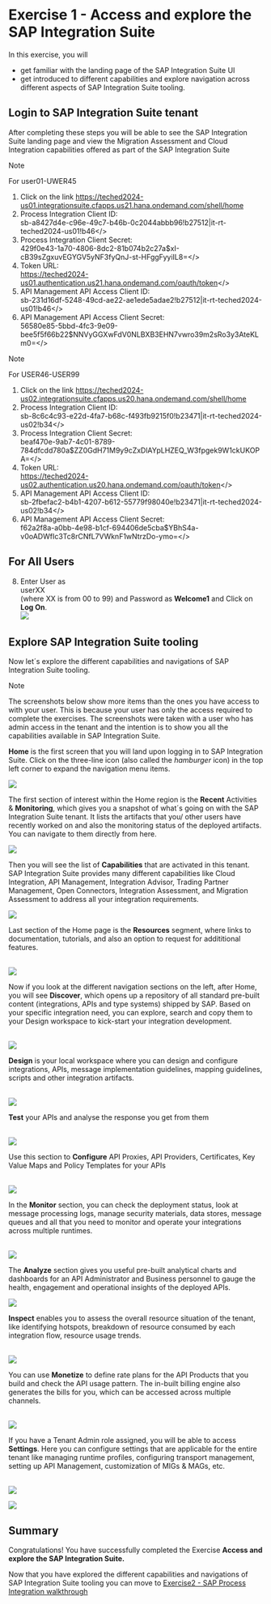 # Exercise 1 - Access and explore the SAP Integration Suite

In this exercise, you will

- get familiar with the landing page of the SAP Integration Suite UI 
- get introduced to different capabilities and explore navigation across different aspects of SAP Integration Suite tooling.

## Login to SAP Integration Suite tenant

After completing these steps you will be able to see the SAP Integration Suite landing page and view the Migration Assessment and Cloud Integration capabilities offered as part of the SAP Integration Suite

> [!NOTE]
> For user01-UWER45
> 1. Click on the link https://teched2024-us01.integrationsuite.cfapps.us21.hana.ondemand.com/shell/home
> 2. Process Integration Client ID: <br>sb-a8427d4e-c96e-49c7-b46b-0c2044abbb96!b27512|it-rt-teched2024-us01!b46</>
> 3. Process Integration Client Secret: <br>429f0e43-1a70-4806-8dc2-81b074b2c27a$xI-cB39sZgxuvEGYGV5yNF3fyQnJ-st-HFggFyyiIL8=</>
> 4. Token URL: <br>https://teched2024-us01.authentication.us21.hana.ondemand.com/oauth/token</>
> 5. API Management API Access Client ID: <br>sb-231d16df-5248-49cd-ae22-ae1ede5adae2!b27512|it-rt-teched2024-us01!b46</>
> 6. API Management API Access Client Secret: <br>56580e85-5bbd-4fc3-9e09-bee5f5f66b22$NNVyGGXwFdV0NLBXB3EHN7vwro39m2sRo3y3AteKLm0=</>

> [!NOTE]
> For USER46-USER99
> 1. Click on the link https://teched2024-us02.integrationsuite.cfapps.us20.hana.ondemand.com/shell/home
> 2. Process Integration Client ID: <br>sb-8c6c4c93-e22d-4fa7-b68c-f493fb9215f0!b23471|it-rt-teched2024-us02!b34</>
> 3. Process Integration Client Secret: <br>beaf470e-9ab7-4c01-8789-784dfcdd780a$ZZ0GdH71M9y9cZxDlAYpLHZEQ_W3fpgek9W1ckUKOPA=</>
> 4. Token URL: <br>https://teched2024-us02.authentication.us20.hana.ondemand.com/oauth/token</>
> 5. API Management API Access Client ID: <br>sb-2fbefac2-b4b1-4207-b612-55779f98040e!b23471|it-rt-teched2024-us02!b34</>
> 6. API Management API Access Client Secret: <br>f62a2f8a-a0bb-4e98-b1cf-694406de5cba$YBhS4a-v0oADWfIc3Tc8rCNfL7VWknF1wNtrzDo-ymo=</>

## For All Users   
8. Enter User as <br>userXX</br> (where XX is from 00 to 99) and Password as <b>Welcome1</b> and Click on <b>Log On</b>.
   <br>![](/exercises/ex1/images/Login.png)

## Explore SAP Integration Suite tooling

 Now let´s explore the different capabilities and navigations of SAP Integration Suite tooling. <br>

> [!NOTE]
> The screenshots below show more items than the ones you have access to with your user. This is because your user has only the access required to complete the exercises. The screenshots were taken with a user who has admin access in the tenant and the intention is to show you all the capabilities available in SAP Integration Suite.

**Home** is the first screen that you will land upon logging in to SAP Integration Suite. Click on the three-line icon (also called the _hamburger_ icon) in the top left corner to expand the navigation menu items. <br>

![](/exercises/ex1/images/ex1_1.png)

The first section of interest within the Home region is the **Recent** Activities & **Monitoring**, which gives you a snapshot of what´s going on with the SAP Integration Suite tenant. It lists the artifacts that you/ other users have recently worked on and also the monitoring status of the deployed artifacts. You can navigate to them directly from here. <br>

![](/exercises/ex1/images/ex1_2.png)

Then you will see the list of **Capabilities** that are activated in this tenant. SAP Integration Suite provides many different capabilities like Cloud Integration, API Management, Integration Advisor, Trading Partner Management, Open Connectors, Integration Assessment, and Migration Assessment to address all your integration requirements. <br>

![](/exercises/ex1/images/ex1_3.png)


Last section of the Home page is the **Resources** segment, where links to documentation, tutorials, and also an option to request for addititional features. <br><br>

![](/exercises/ex1/images/ex1_4.png)


Now if you look at the different navigation sections on the left, after Home, you will see **Discover**, which opens up a repository of all standard pre-built content (integrations, APIs and type systems) shipped by SAP. Based on your specific integration need, you can explore, search and copy them to your Design workspace to kick-start your integration development. <br><br>

![](/exercises/ex1/images/ex1_5.png)


**Design** is your local workspace where you can design and configure integrations, APIs, message implementation guidelines, mapping guidelines, scripts and other integration artifacts. <br><br>

![](/exercises/ex1/images/ex1_6.png)


**Test** your APIs and analyse the response you get from them <br><br>

![](/exercises/ex1/images/ex1_7.png)



Use this section to **Configure** API Proxies, API Providers, Certificates,  Key Value Maps and Policy Templates for your APIs <br><br>

![](/exercises/ex1/images/ex1_8.png)



In the **Monitor** section, you can check the deployment status, look at message processing logs, manage security materials, data stores, message queues and all that you need to monitor and operate your integrations across multiple runtimes. <br><br>

![](/exercises/ex1/images/ex1_9.png)


The **Analyze** section gives you useful pre-built analytical charts and dashboards for an API Administrator and Business personnel to gauge the health, engagement and operational insights of the deployed APIs.

![](/exercises/ex1/images/ex1_10.png)

**Inspect** enables you to assess the overall resource situation of the tenant, like identifying hotspots, breakdown of resource consumed by each integration flow, resource usage trends. <br><br>

![](/exercises/ex1/images/ex1_11.png)


You can use **Monetize** to define rate plans for the API Products that you build and check the API usage pattern. The in-built billing engine also generates the bills for you, which can be accessed across multiple channels. <br><br>

![](/exercises/ex1/images/ex1_12.png)



If you have a Tenant Admin role assigned, you will be able to access **Settings**. Here you can configure settings that are applicable for the entire tenant like managing runtime profiles, configuring transport management, setting up API Management, customization of MIGs & MAGs, etc. <br><br>

![](/exercises/ex1/images/ex1_13.png)

![](/exercises/ex1/images/ex1_14.png)

## Summary

Congratulations! You have successfully completed the Exercise **Access and explore the SAP Integration Suite.**

Now that you have explored the different capabilities and navigations of SAP Integration Suite tooling you can move to [Exercise2 - SAP Process Integration walkthrough](../ex2/README.md)


